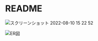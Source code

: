 # README

![スクリーンショット 2022-08-10 15 22 52](https://user-images.githubusercontent.com/81057658/183829977-032e8913-0ca3-4cb3-9548-ccf2c77b1aa0.png)

![ER図](https://user-images.githubusercontent.com/81057658/184266424-a78c3226-a3cd-45ad-a3dd-527f1ec4d7e8.png)